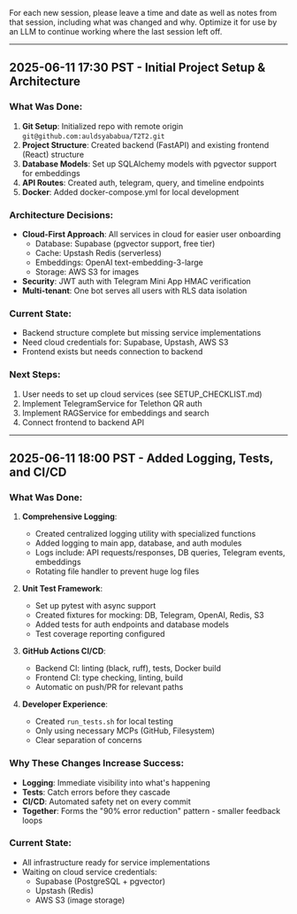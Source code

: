 For each new session, please leave a time and date as well as notes from that session, including what was changed and why. Optimize it for use by an LLM to continue working where the last session left off.

---

## 2025-06-11 17:30 PST - Initial Project Setup & Architecture

### What Was Done:
1. **Git Setup**: Initialized repo with remote origin `git@github.com:auldsyababua/T2T2.git`
2. **Project Structure**: Created backend (FastAPI) and existing frontend (React) structure
3. **Database Models**: Set up SQLAlchemy models with pgvector support for embeddings
4. **API Routes**: Created auth, telegram, query, and timeline endpoints
5. **Docker**: Added docker-compose.yml for local development

### Architecture Decisions:
- **Cloud-First Approach**: All services in cloud for easier user onboarding
  - Database: Supabase (pgvector support, free tier)
  - Cache: Upstash Redis (serverless)
  - Embeddings: OpenAI text-embedding-3-large
  - Storage: AWS S3 for images
- **Security**: JWT auth with Telegram Mini App HMAC verification
- **Multi-tenant**: One bot serves all users with RLS data isolation

### Current State:
- Backend structure complete but missing service implementations
- Need cloud credentials for: Supabase, Upstash, AWS S3
- Frontend exists but needs connection to backend

### Next Steps:
1. User needs to set up cloud services (see SETUP_CHECKLIST.md)
2. Implement TelegramService for Telethon QR auth
3. Implement RAGService for embeddings and search
4. Connect frontend to backend API

---

## 2025-06-11 18:00 PST - Added Logging, Tests, and CI/CD

### What Was Done:
1. **Comprehensive Logging**: 
   - Created centralized logging utility with specialized functions
   - Added logging to main app, database, and auth modules
   - Logs include: API requests/responses, DB queries, Telegram events, embeddings
   - Rotating file handler to prevent huge log files

2. **Unit Test Framework**:
   - Set up pytest with async support
   - Created fixtures for mocking: DB, Telegram, OpenAI, Redis, S3
   - Added tests for auth endpoints and database models
   - Test coverage reporting configured

3. **GitHub Actions CI/CD**:
   - Backend CI: linting (black, ruff), tests, Docker build
   - Frontend CI: type checking, linting, build
   - Automatic on push/PR for relevant paths

4. **Developer Experience**:
   - Created `run_tests.sh` for local testing
   - Only using necessary MCPs (GitHub, Filesystem)
   - Clear separation of concerns

### Why These Changes Increase Success:
- **Logging**: Immediate visibility into what's happening
- **Tests**: Catch errors before they cascade
- **CI/CD**: Automated safety net on every commit
- **Together**: Forms the "90% error reduction" pattern - smaller feedback loops

### Current State:
- All infrastructure ready for service implementations
- Waiting on cloud service credentials:
  - Supabase (PostgreSQL + pgvector)
  - Upstash (Redis)
  - AWS S3 (image storage) 